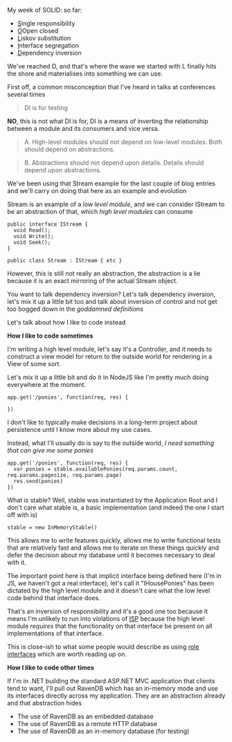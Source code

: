My week of SOLID: so far:

- [S]()ingle responsibility
- [O]()Open closed
- [L]()iskov substitution
- [I]()nterface segregation
- [D](#)ependency inversion

We've reached D, and that's where the wave we started with L finally hits the shore and materialises into something we can use.

First off, a common misconception that I've heard in talks at conferences several times

  <blockquote>
    DI is for testing
  </blockquote>

**NO**, this is not what DI is for, DI is a means of inverting the relationship between a module and its consumers and vice versa.

  <blockquote>
A. High-level modules should not depend on low-level modules. Both should depend on abstractions.
  </blockquote>

  <blockquote>
B. Abstractions should not depend upon details. Details should depend upon abstractions.
  </blockquote>

We've been using that Stream example for the last couple of blog entries and we'll carry on doing that here as an example and evolution

Stream is an example of a *low level module*, and we can consider IStream to be an abstraction of that, which *high level modules* can consume

    public interface IStream {
      void Read();
      void Write();
      void Seek();
    }

    public class Stream : IStream { etc }

However, this is still not really an abstraction, the abstraction is a lie because it is an exact mirroring of the actual Stream object.

You want to talk dependency inversion? Let's talk dependency inversion, let's mix it up a little bit too and talk about inversion of control and not get too bogged down in the *goddamned definitions*

Let's talk about how I like to code instead

**How I like to code sometimes**

I'm writing a high level module, let's say it's a Controller, and it needs to construct a view model for return to the outside world for rendering in a View of some sort. 

Let's mix it up a little bit and do it in NodeJS like I'm pretty much doing everywhere at the moment.

    app.get('/ponies', function(req, res) {

    })


I don't like to typically make decisions in a long-term project about persistence until I know more about my use cases.

Instead, what I'll usually do is say to the outside world, *I need something that can give me some ponies*

    app.get('/ponies', function(req, res) {
      var ponies = stable.availablePonies(req.params.count, req.params.pagesize, req.params.page)
      res.send(ponies)
    })

What is stable? Well, stable was instantiated by the Application Root and I don't care what stable is, a basic implementation (and indeed the one I start off with is)

    stable = new InMemoryStable()

This allows me to write features quickly, allows me to write functional tests that are relatively fast and allows me to iterate on these things quickly and defer the decision about my database until it becomes necessary to deal with it.

The important point here is that implicit interface being defined here (I'm in JS, we haven't got a real interface), let's call it "IHousePonies" has been dictated by the high level module and it doesn't care what the low level code behind that interface does.

That's an inversion of responsibility and it's a good one too because it means I'm unlikely to run into violations of [ISP](/entries/my-relationship-with-solid---seeing-i-to-i.html) because the high level module *requires* that the functionality on that interface be present on all implementations of that interface.

This is close-ish to what some people would describe as using [role interfaces](http://martinfowler.com/bliki/RoleInterface.html) which are worth reading up on.

**How I like to code other times**

If I'm in .NET building the standard ASP.NET MVC application that clients tend to want, I'll pull out RavenDB which has an in-memory mode and use its interfaces directly across my application. They are an abstraction already and that abstraction hides

  - The use of RavenDB as an embedded database
  - The use of RavenDB as a remote HTTP database
  - The use of RavenDB as an in-memory database (for testing)


